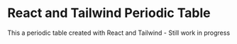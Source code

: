 # React and Tailwind Periodic Table

This a periodic table created with React and Tailwind - Still work in progress
